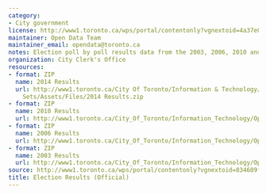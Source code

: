 ```yaml
---
category:
- City government
license: http://www1.toronto.ca/wps/portal/contentonly?vgnextoid=4a37e03bb8d1e310VgnVCM10000071d60f89RCRD
maintainer: Open Data Team
maintainer_email: opendata@toronto.ca
notes: Election poll by poll results data from the 2003, 2006, 2010 and 2014 elections.
organization: City Clerk's Office
resources:
- format: ZIP
  name: 2014 Results
  url: http://www1.toronto.ca/City Of Toronto/Information & Technology/Open Data/Data
    Sets/Assets/Files/2014 Results.zip
- format: ZIP
  name: 2010 Results
  url: http://www1.toronto.ca/City_Of_Toronto/Information_Technology/Open_Data/Data_Sets/Assets/Files/2010_results.zip
- format: ZIP
  name: 2006 Results
  url: http://www1.toronto.ca/City_Of_Toronto/Information_Technology/Open_Data/Data_Sets/Assets/Files/2006_results.zip
- format: ZIP
  name: 2003 Results
  url: http://www1.toronto.ca/City_Of_Toronto/Information_Technology/Open_Data/Data_Sets/Assets/Files/2003_results.zip
source: http://www1.toronto.ca/wps/portal/contentonly?vgnextoid=834689fe9c18b210VgnVCM1000003dd60f89RCRD&vgnextchannel=1a66e03bb8d1e310VgnVCM10000071d60f89RCRD
title: Election Results (Official)
---
```

